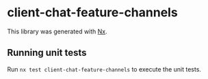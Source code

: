 # client-chat-feature-channels

This library was generated with [Nx](https://nx.dev).

## Running unit tests

Run `nx test client-chat-feature-channels` to execute the unit tests.
